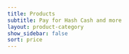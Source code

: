 ```yaml
---
title: Products
subtitle: Pay for Hash Cash and more
layout: product-category
show_sidebar: false
sort: price 
---
```

